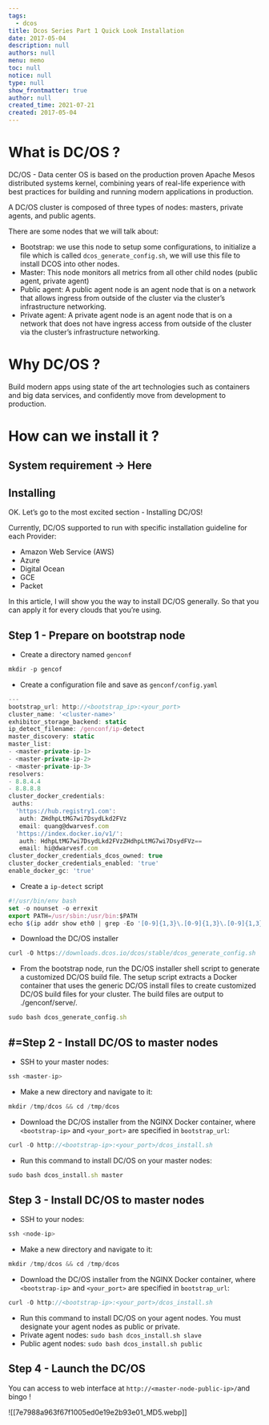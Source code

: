 ```yaml
---
tags: 
  - dcos
title: Dcos Series Part 1 Quick Look Installation
date: 2017-05-04
description: null
authors: null
menu: memo
toc: null
notice: null
type: null
show_frontmatter: true
author: null
created_time: 2021-07-21
created: 2017-05-04
---
```


# What is DC/OS ?

DC/OS - Data center OS is based on the production proven Apache Mesos distributed systems kernel, combining years of real-life experience with best practices for building and running modern applications in production.

A DC/OS cluster is composed of three types of nodes: masters, private agents, and public agents.

There are some nodes that we will talk about:

* Bootstrap: we use this node to setup some configurations, to initialize a file which is called `dcos_generate_config.sh`, we will use this file to install DCOS into other nodes.
* Master: This node monitors all metrics from all other child nodes (public agent, private agent)
* Public agent: A public agent node is an agent node that is on a network that allows ingress from outside of the cluster via the cluster’s infrastructure networking.
* Private agent: A private agent node is an agent node that is on a network that does not have ingress access from outside of the cluster via the cluster’s infrastructure networking.

# Why DC/OS ?

Build modern apps using state of the art technologies such as containers and big data services, and confidently move from development to production.

# How can we install it ?

## System requirement -> Here

## Installing

OK. Let’s go to the most excited section - Installing DC/OS!

Currently, DC/OS supported to run with specific installation guideline for each Provider:

* Amazon Web Service (AWS)
* Azure
* Digital Ocean
* GCE
* Packet

In this article, I will show you the way to install DC/OS generally. So that you can apply it for every clouds that you’re using.

## Step 1 - Prepare on bootstrap node

* Create a directory named `genconf`

```javascript
mkdir -p gencof
```

* Create a configuration file and save as `genconf/config.yaml`

```javascript
---
bootstrap_url: http://<bootstrap_ip>:<your_port>
cluster_name: '<cluster-name>'
exhibitor_storage_backend: static
ip_detect_filename: /genconf/ip-detect
master_discovery: static
master_list:
- <master-private-ip-1>
- <master-private-ip-2>
- <master-private-ip-3>
resolvers:
- 8.8.4.4
- 8.8.8.8
cluster_docker_credentials:
 auths:
  'https://hub.registry1.com':
   auth: ZHdhpLtMG7wi7DsydLkd2FVz
   email: quang@dwarvesf.com
  'https://index.docker.io/v1/':
   auth: HdhpLtMG7wi7DsydLkd2FVzZHdhpLtMG7wi7DsydFVz==
   email: hi@dwarvesf.com
cluster_docker_credentials_dcos_owned: true
cluster_docker_credentials_enabled: 'true'
enable_docker_gc: 'true'
```



* Create a `ip-detect` script

```javascript
#!/usr/bin/env bash
set -o nounset -o errexit
export PATH=/usr/sbin:/usr/bin:$PATH
echo $(ip addr show eth0 | grep -Eo '[0-9]{1,3}\.[0-9]{1,3}\.[0-9]{1,3}\.[0-9]{1,3}' | head -1)
```



* Download the DC/OS installer

```javascript
curl -O https://downloads.dcos.io/dcos/stable/dcos_generate_config.sh
```



* From the bootstrap node, run the DC/OS installer shell script to generate a customized DC/OS build file. The setup script extracts a Docker container that uses the generic DC/OS install files to create customized DC/OS build files for your cluster. The build files are output to ./genconf/serve/.

```javascript
sudo bash dcos_generate_config.sh
```

## #=Step 2 - Install DC/OS to master nodes

* SSH to your master nodes:

```javascript
ssh <master-ip>
```



* Make a new directory and navigate to it:

```javascript
mkdir /tmp/dcos && cd /tmp/dcos
```



* Download the DC/OS installer from the NGINX Docker container, where `<bootstrap-ip>` and `<your_port>` are specified in `bootstrap_url`:

```javascript
curl -O http://<bootstrap-ip>:<your_port>/dcos_install.sh
```



* Run this command to install DC/OS on your master nodes:

```javascript
sudo bash dcos_install.sh master
```


## Step 3 - Install DC/OS to master nodes

* SSH to your nodes:

```javascript
ssh <node-ip>
```



* Make a new directory and navigate to it:

```javascript
mkdir /tmp/dcos && cd /tmp/dcos
```



* Download the DC/OS installer from the NGINX Docker container, where `<bootstrap-ip>` and `<your_port>` are specified in `bootstrap_url`:

```javascript
curl -O http://<bootstrap-ip>:<your_port>/dcos_install.sh
```



* Run this command to install DC/OS on your agent nodes. You must designate your agent nodes as public or private.
* Private agent nodes: `sudo bash dcos_install.sh slave`
* Public agent nodes: `sudo bash dcos_install.sh public`

## Step 4 - Launch the DC/OS

You can access to web interface at `http://<master-node-public-ip>/`and bingo !

![[7e7988a963f67f1005ed0e19e2b93e01_MD5.webp]]
